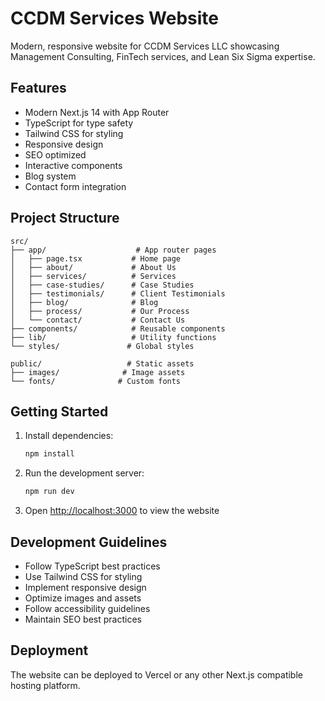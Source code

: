 # CCDM Services Website

Modern, responsive website for CCDM Services LLC showcasing Management Consulting, FinTech services, and Lean Six Sigma expertise.

## Features

- Modern Next.js 14 with App Router
- TypeScript for type safety
- Tailwind CSS for styling
- Responsive design
- SEO optimized
- Interactive components
- Blog system
- Contact form integration

## Project Structure

```
src/
├── app/                    # App router pages
│   ├── page.tsx           # Home page
│   ├── about/             # About Us
│   ├── services/          # Services
│   ├── case-studies/      # Case Studies
│   ├── testimonials/      # Client Testimonials
│   ├── blog/              # Blog
│   ├── process/           # Our Process
│   └── contact/           # Contact Us
├── components/            # Reusable components
├── lib/                   # Utility functions
└── styles/               # Global styles

public/                   # Static assets
├── images/              # Image assets
└── fonts/              # Custom fonts
```

## Getting Started

1. Install dependencies:
   ```bash
   npm install
   ```

2. Run the development server:
   ```bash
   npm run dev
   ```

3. Open [http://localhost:3000](http://localhost:3000) to view the website

## Development Guidelines

- Follow TypeScript best practices
- Use Tailwind CSS for styling
- Implement responsive design
- Optimize images and assets
- Follow accessibility guidelines
- Maintain SEO best practices

## Deployment

The website can be deployed to Vercel or any other Next.js compatible hosting platform.
